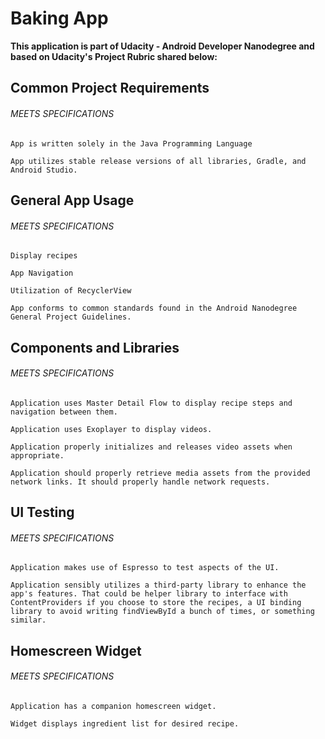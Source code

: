 # Baking App

**This application is part of Udacity - Android Developer Nanodegree and based on Udacity's Project Rubric shared below:**

## Common Project Requirements

###### MEETS SPECIFICATIONS

```
App is written solely in the Java Programming Language

App utilizes stable release versions of all libraries, Gradle, and Android Studio.
```

## General App Usage

###### MEETS SPECIFICATIONS

```
Display recipes

App Navigation

Utilization of RecyclerView

App conforms to common standards found in the Android Nanodegree General Project Guidelines.
```

## Components and Libraries

###### MEETS SPECIFICATIONS

```
Application uses Master Detail Flow to display recipe steps and navigation between them.

Application uses Exoplayer to display videos.

Application properly initializes and releases video assets when appropriate.

Application should properly retrieve media assets from the provided network links. It should properly handle network requests.
```

## UI Testing

###### MEETS SPECIFICATIONS

```
Application makes use of Espresso to test aspects of the UI.

Application sensibly utilizes a third-party library to enhance the app's features. That could be helper library to interface with ContentProviders if you choose to store the recipes, a UI binding library to avoid writing findViewById a bunch of times, or something similar.
```

## Homescreen Widget

###### MEETS SPECIFICATIONS

```
Application has a companion homescreen widget.

Widget displays ingredient list for desired recipe.
```

